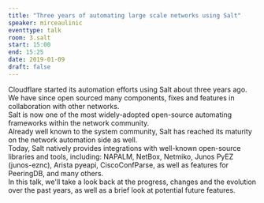 ```yaml
---
title: "Three years of automating large scale networks using Salt"
speaker: mirceaulinic
eventtype: talk
room: 3.salt
start: 15:00
end: 15:25
date: 2019-01-09
draft: false
---
```


Cloudflare started its automation efforts using Salt about three years ago.  
We have since open sourced many components, fixes and features in collaboration with other networks.  
Salt is now one of the most widely-adopted open-source automating frameworks within the network community.  
Already well known to the system community, Salt has reached its maturity on the network automation side as well.  
Today, Salt natively provides integrations with well-known open-source libraries and tools,
including: NAPALM, NetBox, Netmiko, Junos PyEZ (junos-eznc), Arista pyeapi, CiscoConfParse, as well as features for PeeringDB, and many others.  
In this talk, we'll take a look back at the progress, changes and the evolution over the past years, as well as a brief look at potential future features.  

